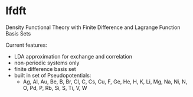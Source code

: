 # lfdft
Density Functional Theory with Finite Difference and Lagrange Function Basis Sets

Current features:
  * LDA approximation for exchange and correlation
  * non-periodic systems only
  * finite difference basis set
  * built in set of Pseudopotentials:
    * Ag, Al, Au, Be, B, Br, Cl, C, Cs, Cu, F, Ge, He, H, K, Li, Mg, Na, Ni, N, O, Pd, P, Rb, Si, S, Ti, V, W
